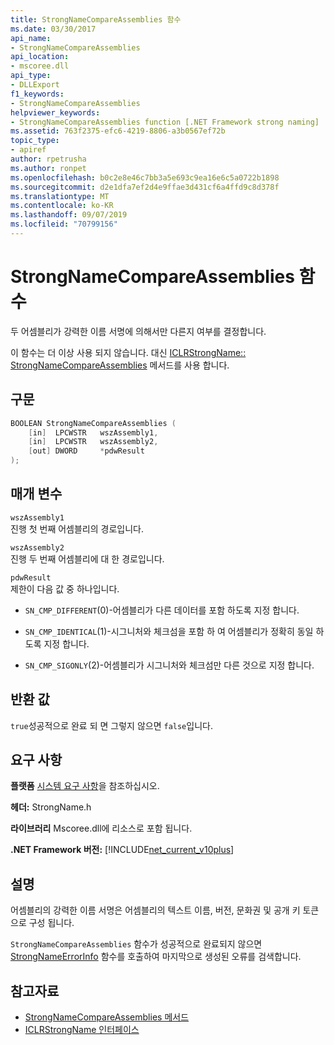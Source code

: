 ```yaml
---
title: StrongNameCompareAssemblies 함수
ms.date: 03/30/2017
api_name:
- StrongNameCompareAssemblies
api_location:
- mscoree.dll
api_type:
- DLLExport
f1_keywords:
- StrongNameCompareAssemblies
helpviewer_keywords:
- StrongNameCompareAssemblies function [.NET Framework strong naming]
ms.assetid: 763f2375-efc6-4219-8806-a3b0567ef72b
topic_type:
- apiref
author: rpetrusha
ms.author: ronpet
ms.openlocfilehash: b0c2e8e46c7bb3a5e693c9ea16e6c5a0722b1898
ms.sourcegitcommit: d2e1dfa7ef2d4e9ffae3d431cf6a4ffd9c8d378f
ms.translationtype: MT
ms.contentlocale: ko-KR
ms.lasthandoff: 09/07/2019
ms.locfileid: "70799156"
---
```

# <a name="strongnamecompareassemblies-function"></a>StrongNameCompareAssemblies 함수
두 어셈블리가 강력한 이름 서명에 의해서만 다른지 여부를 결정합니다.  
  
 이 함수는 더 이상 사용 되지 않습니다. 대신 [ICLRStrongName:: StrongNameCompareAssemblies](../hosting/iclrstrongname-strongnamecompareassemblies-method.md) 메서드를 사용 합니다.  
  
## <a name="syntax"></a>구문  
  
```cpp  
BOOLEAN StrongNameCompareAssemblies (  
    [in]  LPCWSTR   wszAssembly1,  
    [in]  LPCWSTR   wszAssembly2,  
    [out] DWORD     *pdwResult  
);  
```  
  
## <a name="parameters"></a>매개 변수  
 `wszAssembly1`  
 진행 첫 번째 어셈블리의 경로입니다.  
  
 `wszAssembly2`  
 진행 두 번째 어셈블리에 대 한 경로입니다.  
  
 `pdwResult`  
 제한이 다음 값 중 하나입니다.  
  
- `SN_CMP_DIFFERENT`(0)-어셈블리가 다른 데이터를 포함 하도록 지정 합니다.  
  
- `SN_CMP_IDENTICAL`(1)-시그니처와 체크섬을 포함 하 여 어셈블리가 정확히 동일 하도록 지정 합니다.  
  
- `SN_CMP_SIGONLY`(2)-어셈블리가 시그니처와 체크섬만 다른 것으로 지정 합니다.  
  
## <a name="return-value"></a>반환 값  
 `true`성공적으로 완료 되 면 그렇지 않으면 `false`입니다.  
  
## <a name="requirements"></a>요구 사항  
 **플랫폼** [시스템 요구 사항](../../get-started/system-requirements.md)을 참조하십시오.  
  
 **헤더:** StrongName.h  
  
 **라이브러리** Mscoree.dll에 리소스로 포함 됩니다.  
  
 **.NET Framework 버전:** [!INCLUDE[net_current_v10plus](../../../../includes/net-current-v10plus-md.md)]  
  
## <a name="remarks"></a>설명  
 어셈블리의 강력한 이름 서명은 어셈블리의 텍스트 이름, 버전, 문화권 및 공개 키 토큰으로 구성 됩니다.  
  
 `StrongNameCompareAssemblies` 함수가 성공적으로 완료되지 않으면 [StrongNameErrorInfo](strongnameerrorinfo-function.md) 함수를 호출하여 마지막으로 생성된 오류를 검색합니다.  
  
## <a name="see-also"></a>참고자료

- [StrongNameCompareAssemblies 메서드](../hosting/iclrstrongname-strongnamecompareassemblies-method.md)
- [ICLRStrongName 인터페이스](../hosting/iclrstrongname-interface.md)
